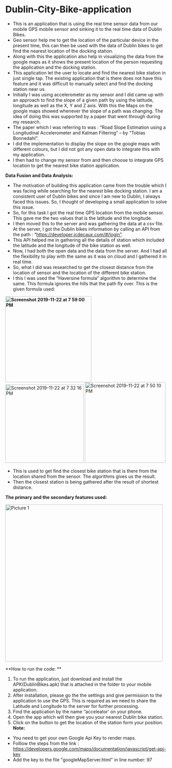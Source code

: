 # Dublin-City-Bike-application

- This is an application that is using the real time sensor data from our mobile GPS mobile sensor and sinking it to the real time data of Dublin Bikes. 
- Geo sensor help me to get the location of the particular device in the present time, this can then be used with the data of Dublin bikes to get find the nearest location of the docking station. 
- Along with this the application also help in visualizing the data from the google maps as it shows the present location of the person requesting the application and the docking  station. 
- This application let the user to locate and find the nearest bike station in just single tap. The existing application that is there does not have this feature and it was difficult to manually select and find the docking station near us.
- Initially I was using accelerometer as my sensor and I did came up with an approach to find the slope of a given path by using the latitude, longitude as well as the X, Y and Z axis. With this the Maps on the google maps showed whenever the slope of a path was changing. The idea of doing this was supported by a paper that  went through during my research. 
- The paper which I was referring to was : “Road Slope Estimation using a Longitudinal Accelerometer and Kalman Filtering” – by “Tobias Bonnedahl”. 
- I did the implementation to display the slope on the google maps with different colours, but I did not got any open data to integrate this with my application.
- I then had to change my sensor from and then choose to integrate GPS location to get the nearest bike station application.

**Data Fusion and Data Analysis:**
 - The motivation of building this application came from the trouble which I was facing while searching for the nearest bike docking station. I am a consistent user of Dublin bikes and since I am new to Dublin, I always faced this issues. So, I thought of developing a small application to solve this issue. 
- So, for this task I got the real time GPS location from the mobile sensor. This gave me the two values that is the latitude and the longitude. 
- I then moved this to the server and was gathering the data at a csv file. At the server, I got the Dublin bikes information by calling an API from the path : “https://developer.jcdecaux.com/#/login”. 
- This API helped me in gathering all the details of station which included the latitude and the longitude of the bike station as well. 
- Now, I had both the open data and the data from the server. And I had all the flexibility to play with the same as it was on cloud and I gathered it in real time.
- So, what I did was researched to get the closest distance from the location of sensor and the location of the different bike station. 
- I this I was used the “Haversine formula” algorithm to determine the same. This formula ignores the hills that the path fly over. This is the given formula used:
 
**<img width="268" alt="Screenshot 2019-11-22 at 7 59 00 PM" src="https://user-images.githubusercontent.com/22388218/80224089-dbc30a00-8666-11ea-9391-9525b8c6352b.png">**    <img width="244" alt="Screenshot 2019-11-22 at 7 32 16 PM" src="https://user-images.githubusercontent.com/22388218/80224373-3b211a00-8667-11ea-987c-da1ba3edb7e9.png">    <img width="251" alt="Screenshot 2019-11-22 at 7 50 10 PM" src="https://user-images.githubusercontent.com/22388218/80224475-5be96f80-8667-11ea-8bf2-c78ab0f64f07.png">


- This is used to get find the closest bike station that is there from the location shared from the sensor. The algorithms gives us the result.
- Then the closest station is being  gathered after the result of shortest distance.

**The primary and the secondary features used:**

<img width="490" alt="Picture 1" src="https://user-images.githubusercontent.com/22388218/80225506-cc44c080-8668-11ea-80fb-e57cab284a5c.png">


**How to run the code: **

1) To run the application, just download and install the APK(DublinBikes.apk) that is attached in the folder to your mobile application.
2) After installation, please go the the settings and give permission to the application to use the GPS. This is required as we need to share the Latitude and Longitude to the server for further processing. 
3) Find the application by the name ‘’acceleator’ on your phone. 
4) Open the app which will then give you your nearest Dublin bike station.  
5) Click on the button to get the location of the station form your position. 
**Note:**
- You need to get your own Google Api Key to render maps. 
- Folllow the steps from the link : https://developers.google.com/maps/documentation/javascript/get-api-key 
- Add the key to the file "googleMapServer.html" in line number: 97

